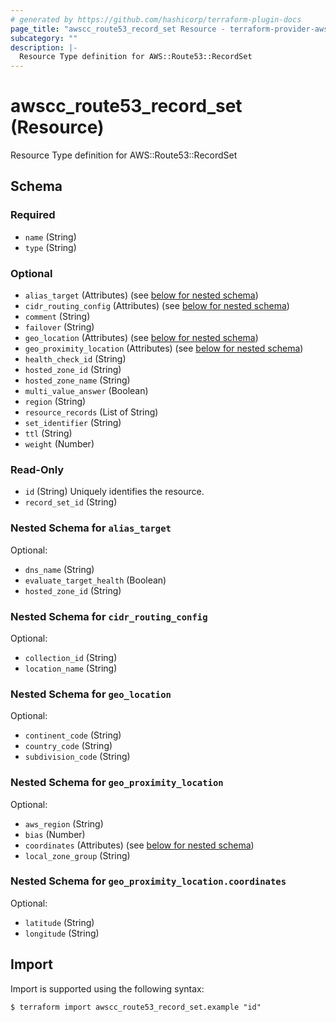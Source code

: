 ```yaml
---
# generated by https://github.com/hashicorp/terraform-plugin-docs
page_title: "awscc_route53_record_set Resource - terraform-provider-awscc"
subcategory: ""
description: |-
  Resource Type definition for AWS::Route53::RecordSet
---
```


# awscc_route53_record_set (Resource)

Resource Type definition for AWS::Route53::RecordSet



<!-- schema generated by tfplugindocs -->
## Schema

### Required

- `name` (String)
- `type` (String)

### Optional

- `alias_target` (Attributes) (see [below for nested schema](#nestedatt--alias_target))
- `cidr_routing_config` (Attributes) (see [below for nested schema](#nestedatt--cidr_routing_config))
- `comment` (String)
- `failover` (String)
- `geo_location` (Attributes) (see [below for nested schema](#nestedatt--geo_location))
- `geo_proximity_location` (Attributes) (see [below for nested schema](#nestedatt--geo_proximity_location))
- `health_check_id` (String)
- `hosted_zone_id` (String)
- `hosted_zone_name` (String)
- `multi_value_answer` (Boolean)
- `region` (String)
- `resource_records` (List of String)
- `set_identifier` (String)
- `ttl` (String)
- `weight` (Number)

### Read-Only

- `id` (String) Uniquely identifies the resource.
- `record_set_id` (String)

<a id="nestedatt--alias_target"></a>
### Nested Schema for `alias_target`

Optional:

- `dns_name` (String)
- `evaluate_target_health` (Boolean)
- `hosted_zone_id` (String)


<a id="nestedatt--cidr_routing_config"></a>
### Nested Schema for `cidr_routing_config`

Optional:

- `collection_id` (String)
- `location_name` (String)


<a id="nestedatt--geo_location"></a>
### Nested Schema for `geo_location`

Optional:

- `continent_code` (String)
- `country_code` (String)
- `subdivision_code` (String)


<a id="nestedatt--geo_proximity_location"></a>
### Nested Schema for `geo_proximity_location`

Optional:

- `aws_region` (String)
- `bias` (Number)
- `coordinates` (Attributes) (see [below for nested schema](#nestedatt--geo_proximity_location--coordinates))
- `local_zone_group` (String)

<a id="nestedatt--geo_proximity_location--coordinates"></a>
### Nested Schema for `geo_proximity_location.coordinates`

Optional:

- `latitude` (String)
- `longitude` (String)

## Import

Import is supported using the following syntax:

```shell
$ terraform import awscc_route53_record_set.example "id"
```
